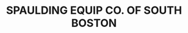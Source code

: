 ---
title: "SPAULDING EQUIP CO. OF SOUTH BOSTON"
url: /randolph/spaulding-equip-co-of-south-boston/
shop: agrarian
---